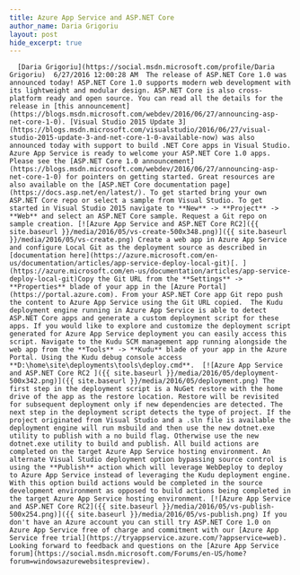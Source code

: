 ```yaml
---
title: Azure App Service and ASP.NET Core
author_name: Daria Grigoriu
layout: post
hide_excerpt: true
---
```

      [Daria Grigoriu](https://social.msdn.microsoft.com/profile/Daria Grigoriu)  6/27/2016 12:00:28 AM  The release of ASP.NET Core 1.0 was announced today! ASP.NET Core 1.0 supports modern web development with its lightweight and modular design. ASP.NET Core is also cross-platform ready and open source. You can read all the details for the release in [this announcement](https://blogs.msdn.microsoft.com/webdev/2016/06/27/announcing-asp-net-core-1-0). [Visual Studio 2015 Update 3](https://blogs.msdn.microsoft.com/visualstudio/2016/06/27/visual-studio-2015-update-3-and-net-core-1-0-available-now) was also announced today with support to build .NET Core apps in Visual Studio. Azure App Service is ready to welcome your ASP.NET Core 1.0 apps. Please see the [ASP.NET Core 1.0 announcement](https://blogs.msdn.microsoft.com/webdev/2016/06/27/announcing-asp-net-core-1-0) for pointers on getting started. Great resources are also available on the [ASP.NET Core documentation page](https://docs.asp.net/en/latest/). To get started bring your own ASP.NET Core repo or select a sample from Visual Studio. To get started in Visual Studio 2015 navigate to **New** -> **Project** -> **Web** and select an ASP.NET Core sample. Request a Git repo on sample creation. [![Azure App Service and ASP.NET Core RC2]({{ site.baseurl }}/media/2016/05/vs-create-500x348.png)]({{ site.baseurl }}/media/2016/05/vs-create.png) Create a web app in Azure App Service and configure Local Git as the deployment source as described in [documentation here](https://azure.microsoft.com/en-us/documentation/articles/app-service-deploy-local-git)[. ](https://azure.microsoft.com/en-us/documentation/articles/app-service-deploy-local-git)Copy the Git URL from the **Settings** -> **Properties** blade of your app in the [Azure Portal](https://portal.azure.com). From your ASP.NET Core app Git repo push the content to Azure App Service using the Git URL copied.  The Kudu deployment engine running in Azure App Service is able to detect ASP.NET Core apps and generate a custom deployment script for these apps. If you would like to explore and customize the deployment script generated for Azure App Service deployment you can easily access this script. Navigate to the Kudu SCM management app running alongside the web app from the **Tools** -> **Kudu** blade of your app in the Azure Portal. Using the Kudu debug console access **D:\home\site\deployments\tools\deploy.cmd**.  [![Azure App Service and ASP.NET Core RC2 ]({{ site.baseurl }}/media/2016/05/deployment-500x342.png)]({{ site.baseurl }}/media/2016/05/deployment.png) The first step in the deployment script is a NuGet restore with the home drive of the app as the restore location. Restore will be revisited for subsequent deployment only if new dependencies are detected. The next step in the deployment script detects the type of project. If the project originated from Visual Studio and a .sln file is available the deployment engine will run msbuild and then use the new dotnet.exe utility to publish with a no build flag. Otherwise use the new dotnet.exe utility to build and publish. All build actions are completed on the target Azure App Service hosting environment. An alternate Visual Studio deployment option bypassing source control is using the **Publish** action which will leverage WebDeploy to deploy to Azure App Service instead of leveraging the Kudu deployment engine. With this option build actions would be completed in the source development environment as opposed to build actions being completed in the target Azure App Service hosting environment. [![Azure App Service and ASP.NET Core RC2]({{ site.baseurl }}/media/2016/05/vs-publish-500x254.png)]({{ site.baseurl }}/media/2016/05/vs-publish.png) If you don't have an Azure account you can still try ASP.NET Core 1.0 on Azure App Service free of charge and commitment with our [Azure App Service free trial](https://tryappservice.azure.com/?appservice=web).  Looking forward to feedback and questions on the [Azure App Service forum](https://social.msdn.microsoft.com/Forums/en-US/home?forum=windowsazurewebsitespreview).      